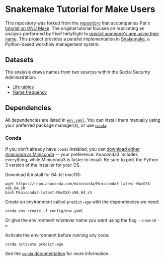 # Snakemake Tutorial for Make Users

This repository was forked from the [repository](https://github.com/riffomonas/make_tutorial) that accompanies Pat's [tutorial on GNU Make](http://www.riffomonas.org/tutorials/make/#1). The original tutorial focuses on replicating an analysis performed by FiveThirtyEight to [predict someone's age using their name](http://fivethirtyeight.com/features/how-to-tell-someones-age-when-all-you-know-is-her-name/). This project provides a parallel implementation in [Snakemake](https://snakemake.readthedocs.io/en/stable/index.html), a Python-based workflow management system.

## Datasets

The analysis draws names from two sources within the Social Security Administration:
* [Life tables](http://www.ssa.gov/oact/NOTES/as120/LifeTables_Tbl_7.html)
* [Name frequency](https://www.ssa.gov/oact/babynames/limits.html)

## Dependencies

All dependencies are listed in [`env.yaml`](config/env.yaml). You can install them manually using your preferred package manager(s), or use [`conda`](https://docs.conda.io/projects/conda/en/latest/index.html).

### Conda

If you don't already have `conda` installed, you can [download either Anaconda or Miniconda](https://docs.conda.io/projects/conda/en/latest/user-guide/install/download.html) -- your preference. Anaconda3 includes everything, while Miniconda3 is faster to install. Be sure to pick the Python 3 version of the installer for your OS.

Download & install for 64-bit macOS:
```
wget https://repo.anaconda.com/miniconda/Miniconda3-latest-MacOSX-x86_64.sh
bash Miniconda3-latest-MacOSX-x86_64.sh
```

Create an environment called `predict-age` with the dependencies we need:
```
conda env create -f config/env.yaml
```
Or give the environment whatever name you want using the flag `--name` or `-n`.

Activate the environment before running any code:
```
conda activate predict-age
```

See the [`conda` documentation](https://docs.conda.io/projects/conda/en/latest/user-guide/index.html) for more information.
